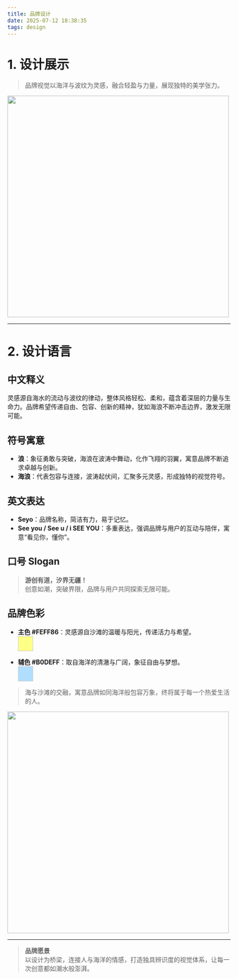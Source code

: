 ```yaml
---
title: 品牌设计
date: 2025-07-12 18:38:35
tags: design
---
```

# 1. 设计展示

> 品牌视觉以海洋与波纹为灵感，融合轻盈与力量，展现独特的美学张力。

<img src="/images/design/1752316807313.png" style="width:500px; height:auto;" />

---

# 2. 设计语言

## 中文释义

灵感源自海水的流动与波纹的律动，整体风格轻松、柔和，蕴含着深层的力量与生命力。品牌希望传递自由、包容、创新的精神，犹如海浪不断冲击边界，激发无限可能。

## 符号寓意

- **浪**：象征勇敢与突破，海浪在波涛中舞动，化作飞翔的羽翼，寓意品牌不断追求卓越与创新。
- **海浪**：代表包容与连接，波涛起伏间，汇聚多元灵感，形成独特的视觉符号。

## 英文表达

- **Seyo**：品牌名称，简洁有力，易于记忆。
- **See you / See u / i SEE YOU**：多重表达，强调品牌与用户的互动与陪伴，寓意“看见你，懂你”。

## 口号 Slogan

> **游创有道，汐界无疆！**  
> 创意如潮，突破界限，品牌与用户共同探索无限可能。

## 品牌色彩

- **主色 #FEFF86**：灵感源自沙滩的温暖与阳光，传递活力与希望。  
    <span style="display:inline-block;width:32px;height:32px;background:#FEFF86;border:1px solid #ccc;vertical-align:middle;"></span>

- **辅色 #B0DEFF**：取自海洋的清澈与广阔，象征自由与梦想。  
    <span style="display:inline-block;width:32px;height:32px;background:#B0DEFF;border:1px solid #ccc;vertical-align:middle;"></span>

> 海与沙滩的交融，寓意品牌如同海洋般包容万象，终将属于每一个热爱生活的人。

<img src="/images/design/1752330368353.png" style="width:500px; height:auto;" />

---

> **品牌愿景**  
> 以设计为桥梁，连接人与海洋的情感，打造独具辨识度的视觉体系，让每一次创意都如潮水般澎湃。
